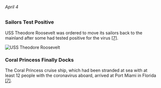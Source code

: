 ###### April 4

### Sailors Test Positive

USS Theodore Roosevelt was ordered to move its sailors back to the mainland after some had tested positive for the virus [[7]](https://www.nbcnews.com/health/health-news/coronavirus-timeline-tracking-critical-moments-covid-19-n1154341).

![USS Theodore Roosevelt](https://cdn.pixabay.com/photo/2015/11/22/18/20/ship-1056693_960_720.jpg)


### Coral Princess Finally Docks 

The Coral Princess cruise ship, which had been stranded at sea with at least 12 people with the coronavirus aboard, arrived at Port Miami in Florida [[7]](https://www.nbcnews.com/health/health-news/coronavirus-timeline-tracking-critical-moments-covid-19-n1154341).